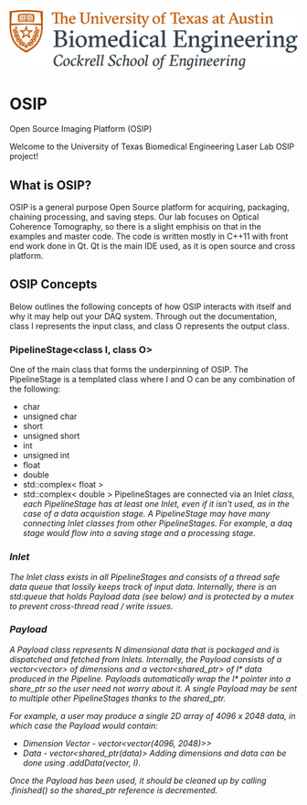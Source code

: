 ![alt-text](https://github.com/amcelroy/OSIP/blob/master/Cockrell_RGB_formal_BME.jpg)

# OSIP
Open Source Imaging Platform (OSIP)

Welcome to the University of Texas Biomedical Engineering Laser Lab OSIP project! 

## What is OSIP?

OSIP is a general purpose Open Source platform for acquiring, packaging, chaining processing, and saving steps. 
Our lab focuses on Optical Coherence Tomography, so there is a slight emphisis on that in the examples and master code. The 
code is written mostly in C++11 with front end work done in Qt. Qt is the main IDE used, as it is open source and cross platform.

## OSIP Concepts
Below outlines the following concepts of how OSIP interacts with itself and why it may help out your DAQ system. Through out the 
documentation, class I represents the input class, and class O represents the output class.

### PipelineStage<class I, class O>
One of the main class that forms the underpinning of OSIP. The PipelineStage is a templated class where I and O can be any 
combination of the following:
  * char
  * unsigned char
  * short
  * unsigned short
  * int
  * unsigned int
  * float
  * double
  * std::complex< float >
  * std::complex< double >
PipelineStages are connected via an Inlet<I> class, each PipelineStage has at least one Inlet<I>, even if it isn't used, as in
the case of a data acquistion stage. A PipelineStage may have many connecting Inlet<O> classes from other PipelineStages. For 
example, a daq stage would flow into a saving stage and a processing stage.

### Inlet<I> 

The Inlet<I> class exists in all PipelineStages and consists of a thread safe data queue that lossily keeps track of input data.
Internally, there is an std:queue that holds Payload data (see below) and is protected by a mutex to prevent cross-thread 
read / write issues.

### Payload<O>

A Payload class represents N dimensional data that is packaged and is dispatched and fetched from Inlets. Internally, the Payload
consists of a vector<vector<unsigned int>> of dimensions and a vector<shared_ptr<I>> of I* data produced in the Pipeline. Payloads 
automatically wrap the I* pointer into a share_ptr<I> so the user need not worry about it. A single Payload may be sent to 
multiple other PipelineStages thanks to the shared_ptr<I>. 

For example, a user may produce a single 2D array of 4096 x 2048 data, in which case the Payload would contain:
  * Dimension Vector - vector<vector<unsigned int>(4096, 2048)>>
  * Data - vector<shared_ptr<I>(*data)>
Adding dimensions and data can be done using .addData(vector<unsigned int>, I*).

Once the Payload<I> has been used, it should be cleaned up by calling .finished() so the shared_ptr<I> reference is decremented.



